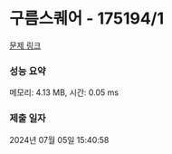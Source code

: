 # 구름스퀘어 - 175194/1 

[문제 링크](https://level.goorm.io/exam/175194/%EA%B5%AC%EB%A6%84-%EC%8A%A4%ED%80%98%EC%96%B4/quiz/1) 

### 성능 요약

메모리: 4.13 MB, 시간: 0.05 ms

### 제출 일자

2024년 07월 05일 15:40:58

